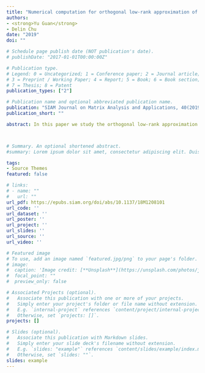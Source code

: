 ```yaml
---
title: "Numerical computation for orthogonal low-rank approximation of tensors"
authors:
- <strong>Yu Guan</strong>
- Delin Chu
date: "2019"
doi: ""

# Schedule page publish date (NOT publication's date).
# publishDate: "2017-01-01T00:00:00Z"

# Publication type.
# Legend: 0 = Uncategorized; 1 = Conference paper; 2 = Journal article;
# 3 = Preprint / Working Paper; 4 = Report; 5 = Book; 6 = Book section;
# 7 = Thesis; 8 = Patent
publication_types: ["2"]

# Publication name and optional abbreviated publication name.
publication: "SIAM Journal on Matrix Analysis and Applications, 40(2019), 1047–1065"
publication_short: ""

abstract: In this paper we study the orthogonal low-rank approximation problem of tensors in the general setting in the sense that more than one matrix factor is required to be mutually orthonormal, which includes the completely orthogonal low-rank approximation and semiorthogonal low-rank approximation as two special cases. It has been addressed in [L. Wang and M. T. Chu, SIAM J. Matrix Anal. Appl., 35 (2014), pp. 1058--1072] that “the question of more than one semi-orthogonal factor matrix, except for the case of complete orthogonality, remains open.” To deal with this open question we present an SVD-based algorithm. Our SVD-based algorithm updates two vectors simultaneously and maintains the required orthogonality conditions by means of the polar decomposition. The convergence behavior of our algorithm is analyzed for both objective function and iterates themselves and is illustrated by numerical experiments.



# Summary. An optional shortened abstract.
#summary: Lorem ipsum dolor sit amet, consectetur adipiscing elit. Duis posuere #tellus ac convallis placerat. Proin tincidunt magna sed ex sollicitudin #condimentum.

tags:
- Source Themes
featured: false

# links:
# - name: ""
#   url: ""
url_pdf: https://epubs.siam.org/doi/abs/10.1137/18M1208101
url_code: ''
url_dataset: ''
url_poster: ''
url_project: ''
url_slides: ''
url_source: ''
url_video: ''

# Featured image
# To use, add an image named `featured.jpg/png` to your page's folder. 
# image:
#  caption: 'Image credit: [**Unsplash**](https://unsplash.com/photos/jdD8gXaTZsc)'
#  focal_point: ""
#  preview_only: false

# Associated Projects (optional).
#   Associate this publication with one or more of your projects.
#   Simply enter your project's folder or file name without extension.
#   E.g. `internal-project` references `content/project/internal-project/index.md`.
#   Otherwise, set `projects: []`.
projects: []

# Slides (optional).
#   Associate this publication with Markdown slides.
#   Simply enter your slide deck's filename without extension.
#   E.g. `slides: "example"` references `content/slides/example/index.md`.
#   Otherwise, set `slides: ""`.
slides: example
---
```



